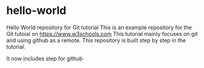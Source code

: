 # hello-world
Hello World repository for Git tutorial
This is an example repository for the Git tutoial on https://www.w3schools.com
This tutorial mainly focuses on git and using github as a remote.
This repository is built step by step in the tutorial.

It now includes step for github
